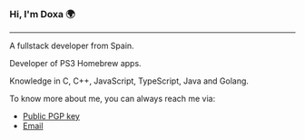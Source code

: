 ### Hi, I'm Doxa 🌍
---
A fullstack developer from Spain.

Developer of PS3 Homebrew apps.

Knowledge in C, C++, JavaScript, TypeScript, Java and Golang.

To know more about me, you can always reach me via:
- [Public PGP key](https://github.com/Doxateve/Doxateve/raw/main/public.gpg)
- [Email](mailto:doxateve@protonmail.com)